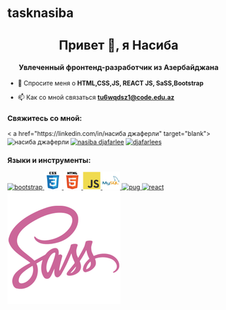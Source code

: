 # tasknasiba
<h1 align="center">Привет 👋, я Насиба</h1>
<h3 align="center">Увлеченный фронтенд-разработчик из Азербайджана</h3>

- 💬 Спросите меня о **HTML,CSS,JS, REACT JS, SaSS,Bootstrap**

- 📫 Как со мной связаться **tu6wqdsz1@code.edu.az**

<h3 align="left">Свяжитесь со мной:</h3>
<p align="left">
< a href="https://linkedin.com/in/насиба джаферли" target="blank"><img align="center" src="https://raw.githubusercontent.com/rahuldkjain/github-profile-readme -generator/master/src/images/icons/Social/linked-in-alt.svg" alt="насиба джаферли" height="30" width="40" /></a>
<a href="https://fb.com/nasiba djafarlee" target="blank"><img align="center" src="https://raw.githubusercontent.com/rahuldkjain/github-profile-readme- генератор/master/src/images/icons/Social/facebook.svg" alt="nasiba djafarlee" height="30" width="40" /></a> <a href="
https://instagram.com /djafarlees" target="blank"><img align="center" src="https://raw.githubusercontent.com/rahuldkjain/github-profile-readme-generator/master/src/images/icons/Social/instagram .svg" alt="djafarlees" height="30" width="40" /></a>
</p>

<h3 align="left">Языки и инструменты:</h3>
<p align="left"> <a href="https://getbootstrap.com" target="_blank" rel="noreferrer"> <img src="https://raw.githubusercontent.com/devicons/devicon /master/icons/bootstrap/bootstrap-plain-wordmark.svg" alt="bootstrap" width="40" height="40"/> </a> <a href="https://www.w3schools.com /css/" target="_blank" rel="noreferrer"> <img src="https://raw.githubusercontent.com/devicons/devicon/master/icons/css3/css3-original-wordmark.svg" alt= "css3" width="40" height="40"/> </a> <a href="https://www.w3.org/html/" target="_blank" rel="noreferrer"> <img src="https://raw.githubusercontent.com/devicons/devicon/master/icons/html5/html5-original-wordmark.svg" alt ="html5" width="40" height="40"/> </a> <a href="https://developer.mozilla.org/en-US/docs/Web/JavaScript" target="_blank" rel="noreferrer"> <img src="https://raw.githubusercontent.com/devicons/devicon/master/icons/javascript/javascript-original.svg" alt="javascript" width="40" height=" 40"/> </a> <a href="https://www.mysql.com/" target="_blank" rel="noreferrer"> <img src="https://raw.githubusercontent.com/devicons/devicon/master/icons/mysql/mysql-original-wordmark.svg" alt="mysql" width="40" height="40"/> </a> <a href="https:// pugjs.org" target="_blank" rel="noreferrer"> <img src="https://cdn.worldvectorlogo.com/logos/pug.svg" alt="pug" width="40" height="40 "/> </a> <a href="https://reactjs.org/" target="_blank" rel="noreferrer"> <img src="https://raw.githubusercontent.com/devicons/devicon /master/icons/react/react-original-wordmark.svg" alt="react" width="40" height="40"/> </a> <a href="https://sass-lang.com" target="_blank" rel="noreferrer"> <img src="https://raw.githubusercontent.com/devicons/devicon/master/icons/sass/sass-original.svg" alt="sass" ширина ="40" высота="40"/> </a> </p>

